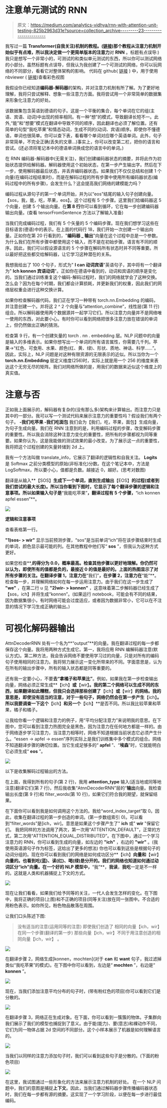 # 注意单元测试的 RNN

> 原文：<https://medium.com/analytics-vidhya/rnn-with-attention-unit-testing-825b2963d31e?source=collection_archive---------23----------------------->

我写过一篇 **Transformer(自我关注)**机制的教程。([链接](https://celikkam.medium.com/nlp-transformer-unit-test-95459fefbea9))那个教程从注意力机制开始似乎有点难，所以我决定做一个更简单版本的**注意力**对 **RNN** 。标题有点误导:)我只是想写一个非常小的，可测试的和类似单元测试的东西，所以你可以测试网络的小部分。虽然标题有点误导，但我认为我创建了一个可测试的网络，你可以玩网络的不同部分，看看它对整体架构的影响。
代码在 github( [链接](https://github.com/mcelikkaya/medium_articles/blob/main/rnnattention.ipynb) )
中，用于使用 nbviewer ( [链接](https://nbviewer.jupyter.org/github/mcelikkaya/medium_articles/blob/main/rnnattention.ipynb))查看彩色视图

我假设你已经知道**编码器-解码器**的架构，并对注意力机制有所了解。为了更好地理解，我将只尝试解释、想象一些注意力方面。我将尝试用一个非常简单的数据集来形象化注意力的好处。

该数据集包含英语到德语的句子。这是一个平衡的集合，每个单词在它的组(主语、宾语、动词)中出现的频率相同。有一种“想”的模式，导致翻译长短不一。此外,“能”和“想要”模式在翻译中导致不同的顺序，因此翻译也必须了解位置。还有简单的句型“我吃苹果”和情态动词，生成不同的(动词、宾语)顺序。即使你不懂德语，单词也很简单。你可以查下表，看看哪个单词对应哪个英语单词。此外，句子非常简单，不完全正确(丢失的文章…)事实上，你可以改变第二栏，把你的语言和尝试。(还必须将笔记本中的德语单词换成您的语言中的单词。)

在 RNN 编码器-解码器中(无需关注)，我们创建编码器状态的摘要，并将此作为初始状态提供给解码器。解码器使用这个初始状态，在第一步产生输出字。然后在下一步，使用解码器最后状态，并丢弃编码器状态。如果我们不仅仅总结和创建 1 个向量(在编码过程结束时)，而是在解码过程的所有步骤中使用所有编码器状态(编码过程中的所有步骤)，会发生什么？这会提高我们网络的建模能力吗？

编码过程从源句子的第一个单词开始，并为以“eos”结尾的输入句子创建向量。【sos，我，能，吃，苹果，eos】。这个过程有 5 个步骤。这里我们给编码器这 5 个向量，创建 5 个输出向量。在**第 8 行**你可以看到循环，它在每一步创建编码器输出向量。(查看 tensorFromSentence 方法以了解输入准备)

当我们完成编码过程，我们有 5 个矢量的 5 个编码步骤。现在我们想学习这些在目标语言(德语)中的表示。在上面的代码行 18，我们开始一次创建一个输出向量。正如你在第 20 行看到的，"**编码器 _ 输出**"向量在这个过程中总是一个参数。
为什么我们在所有步骤中都使用这个输入，而不是在初始步骤。语言有不同的顺序。因此，我们可以假设源语言的 5 个步骤在解码所有状态时并不同等重要。所以最好把这些都交给解码器，让它学习这种潜在的关系。

我想我给出了 100 个句子，形式为" **I can 动词宾语**"英语句子，其中将有一个翻译为" **Ich konnen 宾语动词**"。正如你在德语中看到的，动词和宾语的顺序是变化的。当我们通过训练重复这个编码-解码过程时，我们的网络就学会了这种交换。怎么会？因为在每个时期，我们都会计算损耗，并更新我们的权重，因此我们的网络层权重会进行这种交换计算。

如果你检查解码器代码，我们正在学习一种带有 torch.nn.Embedding 的编码，并注意创建一个。并将这 2 ^ 2 个向量与“attention_combine”，线性层(第 11 行)组合。所以解码器使用两个数据源并一起学习它们。所以注意力向量并不是网络唯一使用的东西，对此要小心。有时你可以看到网络把很多注意力放在错误的单词上，但仍然做出正确的猜测。

检查第 9 行，有一个创建矢量的 torch . nn . embedding 层。NLP 问题中的向量是输入的多维表示。如果你想写出一个单词的所有语言属性，你需要几千列。苹果->“红色、可食用、水果、颜色(红、黄、绿)、形状、质地、神话、科学……”。因此，实际上，NLP 问题是对这种有限资源的无限表示的近似。所以当你为一个 **torch.nn.Embedding** 层定义维度(256)时，实际上就是用一个 256 的维度来表达这个无穷无尽的矩阵。我们对网络所做的是，用我们的数据来近似这个维度上的真实值。

# 注意与否

正如我上面展示的，解码器有复杂的(没有那么多)架构来计算输出。而注意力只是其中的一部分。我可以写一个测试代码来展示注意力的重要性吗？假设我们有两个句子。
**-我们吃苹果
-我们吃面包**
我们会为【我们，吃，苹果，面包】生成向量，为句子生成向量。我们在 RNN 注意到的是，利用编码过程的步骤，改变解码步骤的重要性。所以我会消除这种注意力变化的重要性，把所有的步骤都视为同等重要。如果你认为，这是我能做的测试效果的最小改变。为了展示这一点的重要性，我将把这个过程创建的矢量转储到 2d 上。

我有一个方法叫做 translate_info，它展示了翻译的逻辑性和自我关注。 **Logits** 是 Softmax 之前分类模型的原始(非标准化)分数。在这个笔记本中，方法是 LogSoftmax，所以要小心，值都是负数。越接近 0，越好。(思考对数图)

翻译是从输入**【SOS】**生成下一个单词，直到生成输出**【EOS】**的过程(或者到我们尝试的最大长度)。所以当你看到下图时，它显示了每个翻译步骤的逻辑和注意事项。所以如果输入句子是**“我能吃苹果”**，翻译过程有 5 个步骤，**“ich konnen apfel essen<EOS>”**。

![](img/55d90ec97b8246481e1eaa6e6be90bad.png)

**逻辑和注意事项**

查看表格第一行。

**"1)sos- > wir"** 显示当前预测步骤，“sos”是当前单词“ich”将在该步骤结束时生成的单词，颜色显示最可能的列。在其他教程中他们写“ **sos** ”，但我认为这种方式更好。

如果您检查**,**的得分为 0.0，概率最高。检查其他步骤以更好地理解。你仍然可以认为，即使所有的值都是负的，最接近 0 的值是最好的。上面的热图显示了对所有步骤的关注。在翻译步骤 1，注意力在**“我们”**，在步骤 2，注意力在**“能”**。检查每一步，并理解网络如何在每一步运用注意力。由于我们在这一步生成了 **"we"** ，在第二行 u 见 **"2)wir- > konnen"** ，这意味着第二步解码器已经生成了【sos，ich】并将生成“konnen”。(如果运行 notebook，可能会有不同的结果，因为数据集很小，有时网络可能会过度适应，或者因为数据非常小，它可以在不注意的情况下学习生成正确的输出。)

# 可视化解码器输出

AttnDecoderRNN 处有一个名为**“output”**的向量。我在翻译过程的每一步都保存这个向量。我将用两种方式生成它。第一，我将应用 RNN 编解码器注意(默认方式)。第二种方法，我会告诉网络不要使用学习过的向量，只是对所有的编码句子使用相同的注意力。我将努力展示这一变化所带来的不同。字面意思是，认为在所有的输出步骤中，所有的输入状态都是同等重要的。

还有我一定要小心，不要**去“拿橘子和苹果比”**。例如，如果我在第一步检查输出向量，网络必须正常生成**【ich】**或**【wir】**。我的第二个网络可以生成不同的东西，如果翻译如此糟糕，但我只会选择那些创建了**【ich】**或**【wir】**的网络。我的意思是，即使没有适当的注意，对于一些句子，网络仍然会在第一步产生**【ich】**。所以我要调查一下这个**【ich】**和另一个**【ich】**是否不同。所以我比较苹果和苹果，橘子和橘子。

让我给你看一个逻辑和注意力的例子，用“平均分配注意力”来说明我的意思。在下图中，您可以看到注意力热图完全是黑色，因为注意力在任何地方都是一样的。由于网络逐步学习注意力，当注意力相等时，网络不知道根据当前状态它必须产生什么。“essen -> apfel -> essen”序列实际上是我们训练集中多个模式的组合。网络不知道翻译步骤的确切位置。当它生成足够多的“ **apfel** ”、“**埃森**”时，它就能明白它必须生成“ **eos** ”。

![](img/e1f8347059c4dca56bedd0e46c0d284a.png)

以下是收集解码过程输出的方法。

在上面，我得到所有的句子(第 2 行)，我用 **attention_type** 输入(适当地或同等地注意)翻译它们(第 7 行)，然后我收集“AtnnDecoderRNN”层的“**输出**向量。我检查输出长度(第 9 行)和 filter_words(第 10 行)，如果它们符合我的期望，就保留结果。

在下面你可以看到我是如何调用这个方法的。我给“word_index_target”取 0。因此，收集在翻译过程的第一步创造的单词。(第一步数组索引 0)。可以看到“filter_words”是[ich，wir]。意思是如果这个步骤产生了" **ich** 或" **wir** "保留它们。
我把同样的方法调用了两次，第一次用“ATTENTION_DEFAULT”，正常的方式，第二次用“ATTENTION_EQUAL_DISTRIBUTED”。在下图中，通过一个学习注意力的 RNN，你可以看到生成的向量，如左边的 **"ich"** ，右边的 **"wir"** 。(我使用英语源句子作为标签，这给出了更多的想法)
你也可以看到这些是根据句子的动词分组的。现在你可以看到我们的网络是如何成功区分**【ich】**向量和**【wir】**向量的。也看到吃(蓝)、读(红)、喝(绿)是分开的。我们的网络也知道如何通过动词区分“ich”向量。在一个好的 NLP 模型中，**“我”**，**我读**，**我吃**一定是不一样的。这就是人类和机器捕捉上下文的方式。

![](img/b8cf946d9f2194132b62baef13179034.png)

现在让我们看看，如果我们给予同等的关注，一代人会发生怎样的变化。在下图中，我将正确的项目(上图)和不正确的项目(同等关注)放在同一张图中。不合适的用粉色表示。如你所见，粉色物品散落在周围。

让我们口头陈述下图:

> 没有适当的注意(运用同等的注意)
> 即使我们创造了
> 相同的向量【ich，wir】
> 在同一个步骤(翻译的第一步)
> 那些向量【ich，wir】不同于用注意创造的相同向量【ich，wir】
> 。

![](img/8865df8071b5606a58b5ce2ea4b2e69f.png)

在翻译步骤 2，网络生成[konnen，mochten](对于 **can** 和 **want** 句子，我过滤掉类似“我吃苹果”的模式)。在下图中你可以看到，左边是“ **mochten** ”，右边是“ **konnen** ”。

![](img/df6bd30ca209824e49ac8c1b4c090981.png)

现在，当我们添加注意平均分布的句子时，(带有粉红色的项目)你可以看到它们是分散的。

![](img/78c4b1920a9094627b2097c94cd2aca1.png)

在翻译步骤 3，网络正在生成对象。在下面，你可以看到一簇簇的物体。子集群向我们展示了我们的模型也捕捉到了意义。由于能(能力)、要(意志)和裸动作不同，它们为同一物体占据 2d 空间的不同部分。这个小样本展示了机器是如何理解语言的。

![](img/8411e8a3a23a79296d91a9d276a8a4dc.png)

当我们以同样的注意力添加句子时，我们可以看到这些句子是分散的。(下面的粉色项目)

![](img/38f11a0c3a318c66d19f3dabf7a3ba91.png)

在这里，我试图通过一些形象化的方法来展示注意力机制的好处。
在一个 NLP 问题中，我们的意图是捕捉**上下文**。因此，当我们通过解码器步骤传播编码器状态时，我们在每一步都有源的摘要。这实现了一个学习阶段，以便在每一步进行最佳编码。